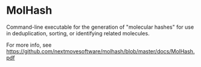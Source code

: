 # MolHash

Command-line executable for the generation of "molecular hashes" for use in deduplication, sorting, or identifying related molecules.

For more info, see https://github.com/nextmovesoftware/molhash/blob/master/docs/MolHash.pdf
